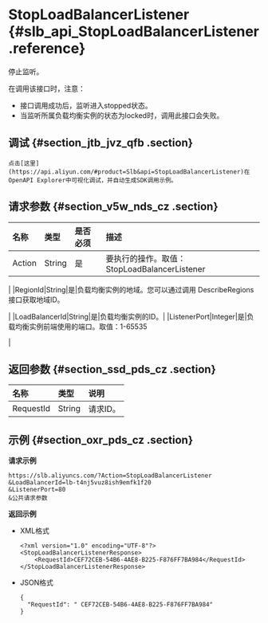 # StopLoadBalancerListener {#slb_api_StopLoadBalancerListener .reference}

停止监听。

在调用该接口时，注意：

-   接口调用成功后，监听进入stopped状态。
-   当监听所属负载均衡实例的状态为locked时，调用此接口会失败。

## 调试 {#section_jtb_jvz_qfb .section}

```
点击[这里](https://api.aliyun.com/#product=Slb&api=StopLoadBalancerListener)在OpenAPI Explorer中可视化调试，并自动生成SDK调用示例。
```

## 请求参数 {#section_v5w_nds_cz .section}

|名称|类型|是否必须|描述|
|:-|:-|:---|:-|
|Action|String|是|要执行的操作。取值：StopLoadBalancerListener

|
|RegionId|String|是|负载均衡实例的地域。您可以通过调用 DescribeRegions接口获取地域ID。

|
|LoadBalancerId|String|是|负载均衡实例的ID。|
|ListenerPort|Integer|是|负载均衡实例前端使用的端口。取值：1-65535

|

## 返回参数 {#section_ssd_pds_cz .section}

|名称|类型|说明|
|:-|:-|:-|
|RequestId|String|请求ID。|

## 示例 {#section_oxr_pds_cz .section}

**请求示例**

``` {#public}
https://slb.aliyuncs.com/?Action=StopLoadBalancerListener
&LoadBalancerId=lb-t4nj5vuz8ish9emfk1f20
&ListenerPort=80
&公共请求参数
```

**返回示例**

-   XML格式

    ```
    <?xml version="1.0" encoding="UTF-8"?>
    <StopLoadBalancerListenerResponse>
    	<RequestId>CEF72CEB-54B6-4AE8-B225-F876FF7BA984</RequestId>
    </StopLoadBalancerListenerResponse>
    ```

-   JSON格式

    ```
    {
      "RequestId": " CEF72CEB-54B6-4AE8-B225-F876FF7BA984"
    }
    ```



